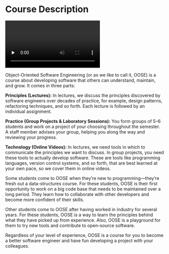 # Course Description

<video src="https://archive.org/download/jhu-oose/welcome-to-oose.mp4" controls preload="none"></video>

Object-Oriented Software Engineering (or as we like to call it, OOSE) is a course about developing software that others can understand, maintain, and grow. It comes in three parts:

**Principles (Lectures):** In lectures, we discuss the principles discovered by software engineers over decades of practice, for example, design patterns, refactoring techniques, and so forth. Each lecture is followed by an individual assignment.

**Practice (Group Projects & Laboratory Sessions):** You form groups of 5–6 students and work on a project of your choosing throughout the semester. A staff member advises your group, helping you along the way and reviewing your progress.

**Technology (Online Videos):** In lectures, we need tools in which to communicate the principles we want to discuss. In group projects, you need these tools to actually develop software. These are tools like programming languages, version control systems, and so forth, that are best learned at your own pace, so we cover them in online videos.

Some students come to OOSE when they’re new to programming—they’re fresh out a data-structures course. For these students, OOSE is their first opportunity to work on a big code base that needs to be maintained over a long period. They learn how to collaborate with other developers and become more confident of their skills.

Other students come to OOSE after having worked in industry for several years. For these students, OOSE is a way to learn the principles behind what they have picked up from experience. Also, OOSE is a playground for them to try new tools and contribute to open-source software.

Regardless of your level of experience, OOSE is a course for you to become a better software engineer and have fun developing a project with your colleagues.
